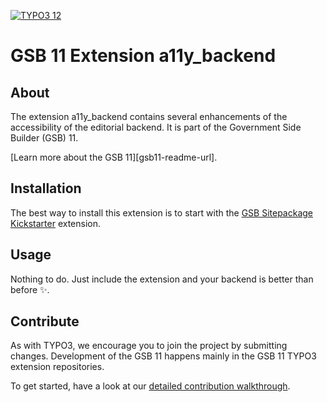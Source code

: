 <!-- PROJECT SHIELDS -->
[![TYPO3 12](https://img.shields.io/badge/TYPO3-12-orange.svg)](https://get.typo3.org/version/12)

# GSB&nbsp;11 Extension a11y_backend


## About
The extension a11y_backend contains several enhancements of the accessibility of the editorial backend. It is part of the Government Side Builder (GSB) 11.

[Learn more about the GSB&nbsp;11][gsb11-readme-url].


## Installation
The best way to install this extension is to start with the [GSB Sitepackage Kickstarter][kickstarter-url] extension.

## Usage
Nothing to do. Just include the extension and your backend is better than before ✨.

## Contribute
As with TYPO3, we encourage you to join the project by submitting changes. Development of the GSB&nbsp;11 happens mainly in the GSB&nbsp;11 TYPO3 extension repositories.

To get started, have a look at our [detailed contribution walkthrough](https://gitlab.opencode.de/bmi/government-site-builder-11/extensions/gitlab-profile/-/blob/main/CONTRIBUTING.md).


<!-- MARKDOWN LINKS & IMAGES -->
<!-- https://www.markdownguide.org/basic-syntax/#reference-style-links -->
[a11y-project-url]: https://www.a11yproject.com/
[kickstarter-url]: https://git.gsb-itzbund.de/gsb11/extensions/gsb_sitepackage